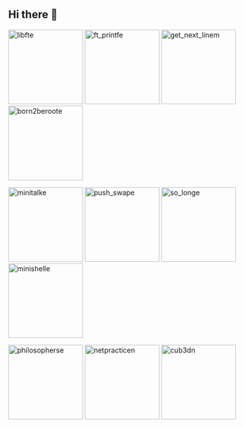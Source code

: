 ## Hi there 👋

<img width="150" height="150" alt="libfte" src="https://github.com/user-attachments/assets/0d41ff6a-8dce-45e2-adde-e666368c1906" /> <img width="150" height="150" alt="ft_printfe" src="https://github.com/user-attachments/assets/3c3995e8-9b3f-4a5c-bcdc-99ad331ee1e2" /> <img width="150" height="150" alt="get_next_linem" src="https://github.com/user-attachments/assets/1774f411-c897-41e4-808f-c731d731e593" /> <img width="150" height="150" alt="born2beroote" src="https://github.com/user-attachments/assets/2b04770f-1d2a-48ee-afa4-9e8c79223c1e" />

<img width="150" height="150" alt="minitalke" src="https://github.com/user-attachments/assets/8597c317-ca2e-4b6b-9954-dac743b49b2f" /> <img width="150" height="150" alt="push_swape" src="https://github.com/user-attachments/assets/edd65ffb-5cca-4a2e-97c5-6c2ed212d19f" /> <img width="150" height="150" alt="so_longe" src="https://github.com/user-attachments/assets/6e286816-08ec-4cca-82ac-3553a675c46d" /> <img width="150" height="150" alt="minishelle" src="https://github.com/user-attachments/assets/8822ce43-f61a-450e-9159-63666ef5c7d1" />

<img width="150" height="150" alt="philosopherse" src="https://github.com/user-attachments/assets/5a7e8dd8-2f49-43f6-9586-f2ab858a2b71" /> <img width="150" height="150" alt="netpracticen" src="https://github.com/user-attachments/assets/c785d50d-aac2-41e8-b125-5f682e986b16" /> <img width="150" height="150" alt="cub3dn" src="https://github.com/user-attachments/assets/56b65a41-39c3-4323-8ed7-81decd5075d7" />











<!--
**Marjo412/Marjo412** is a ✨ _special_ ✨ repository because its `README.md` (this file) appears on your GitHub profile.

Here are some ideas to get you started:

- 🔭 I’m currently working on ...
- 🌱 I’m currently learning ...
- 👯 I’m looking to collaborate on ...
- 🤔 I’m looking for help with ...
- 💬 Ask me about ...
- 📫 How to reach me: ...
- 😄 Pronouns: ...
- ⚡ Fun fact: ...
-->
